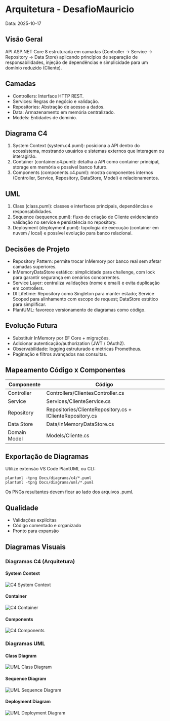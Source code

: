 # Arquitetura - DesafioMauricio

Data: 2025-10-17

## Visão Geral
API ASP.NET Core 8 estruturada em camadas (Controller -> Service -> Repository -> Data Store) aplicando princípios de separação de responsabilidades, injeção de dependências e simplicidade para um domínio reduzido (Cliente).

## Camadas
- Controllers: Interface HTTP REST.
- Services: Regras de negócio e validação.
- Repositories: Abstração de acesso a dados.
- Data: Armazenamento em memória centralizado.
- Models: Entidades de domínio.

## Diagrama C4
1. System Context (system.c4.puml): posiciona a API dentro do ecossistema, mostrando usuários e sistemas externos que interagem ou interagirão.
2. Container (container.c4.puml): detalha a API como container principal, storage em memória e possível banco futuro.
3. Components (components.c4.puml): mostra componentes internos (Controller, Service, Repository, DataStore, Model) e relacionamentos.

## UML
1. Class (class.puml): classes e interfaces principais, dependências e responsabilidades.
2. Sequence (sequence.puml): fluxo de criação de Cliente evidenciando validação no service e persistência no repository.
3. Deployment (deployment.puml): topologia de execução (container em nuvem / local) e possível evolução para banco relacional.

## Decisões de Projeto
- Repository Pattern: permite trocar InMemory por banco real sem afetar camadas superiores.
- InMemoryDataStore estático: simplicidade para challenge, com lock para garantir segurança em cenários concorrentes.
- Service Layer: centraliza validações (nome e email) e evita duplicação em controllers.
- DI Lifetime: Repository como Singleton para manter estado; Service Scoped para alinhamento com escopo de request; DataStore estático para simplificar.
- PlantUML: favorece versionamento de diagramas como código.

## Evolução Futura
- Substituir InMemory por EF Core + migrações.
- Adicionar autenticação/authorization (JWT / OAuth2).
- Observabilidade: logging estruturado e métricas Prometheus.
- Paginação e filtros avançados nas consultas.

## Mapeamento Código x Componentes
| Componente | Código |
|-----------|--------|
| Controller | Controllers/ClientesController.cs |
| Service | Services/ClienteService.cs |
| Repository | Repositories/ClienteRepository.cs + IClienteRepository.cs |
| Data Store | Data/InMemoryDataStore.cs |
| Domain Model | Models/Cliente.cs |

## Exportação de Diagramas
Utilize extensão VS Code PlantUML ou CLI:
```
plantuml -tpng Docs/diagrams/c4/*.puml
plantuml -tpng Docs/diagrams/uml/*.puml
```
Os PNGs resultantes devem ficar ao lado dos arquivos .puml.

## Qualidade
- Validações explícitas
- Código comentado e organizado
- Pronto para expansão

## Diagramas Visuais

### Diagramas C4 (Arquitetura)

#### System Context
![C4 System Context](c4-system.jpg)

#### Container
![C4 Container](c4-container.jpg)

#### Components
![C4 Components](c4-components.jpg)

### Diagramas UML

#### Class Diagram
![UML Class Diagram](uml-class.jpg)

#### Sequence Diagram
![UML Sequence Diagram](uml-sequence.jpg)

#### Deployment Diagram
![UML Deployment Diagram](uml-deployment.jpg)
